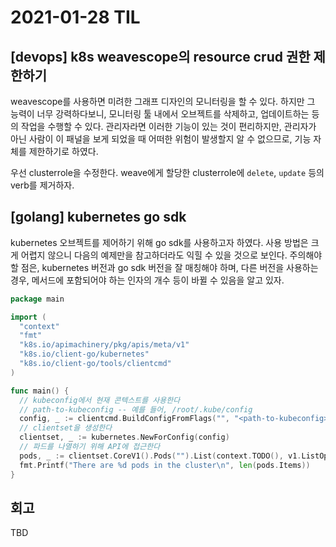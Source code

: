 # 2021-01-28 TIL
## [devops] k8s weavescope의 resource crud 권한 제한하기
weavescope를 사용하면 미려한 그래프 디자인의 모니터링을 할 수 있다. 하지만 그 능력이 너무 강력하다보니, 모니터링 툴 내에서 오브젝트를 삭제하고, 업데이트하는 등의 작업을 수행할 수 있다. 관리자라면 이러한 기능이 있는 것이 편리하지만, 관리자가 아닌 사람이 이 패널을 보게 되었을 때 어떠한 위험이 발생할지 알 수 없으므로, 기능 자체를 제한하기로 하였다.

우선 clusterrole을 수정한다. weave에게 할당한 clusterrole에 `delete`, `update` 
등의 verb를 제거하자.



## [golang] kubernetes go sdk

kubernetes 오브젝트를 제어하기 위해 go sdk를 사용하고자 하였다. 
사용 방법은 크게 어렵지 않으니 다음의 예제만을 참고하더라도 익힐 수 있을 것으로 
보인다. 주의해야 할 점은, kubernetes 버전과 go sdk 버전을 잘 매칭해야 하며,
다른 버전을 사용하는 경우, 메서드에 포함되어야 하는 인자의 개수 등이 바뀔 수 
있음을 알고 있자.

```go
package main

import (
  "context"
  "fmt"
  "k8s.io/apimachinery/pkg/apis/meta/v1"
  "k8s.io/client-go/kubernetes"
  "k8s.io/client-go/tools/clientcmd"
)

func main() {
  // kubeconfig에서 현재 콘텍스트를 사용한다
  // path-to-kubeconfig -- 예를 들어, /root/.kube/config
  config, _ := clientcmd.BuildConfigFromFlags("", "<path-to-kubeconfig>")
  // clientset을 생성한다
  clientset, _ := kubernetes.NewForConfig(config)
  // 파드를 나열하기 위해 API에 접근한다
  pods, _ := clientset.CoreV1().Pods("").List(context.TODO(), v1.ListOptions{})
  fmt.Printf("There are %d pods in the cluster\n", len(pods.Items))
}
```

## 회고
TBD